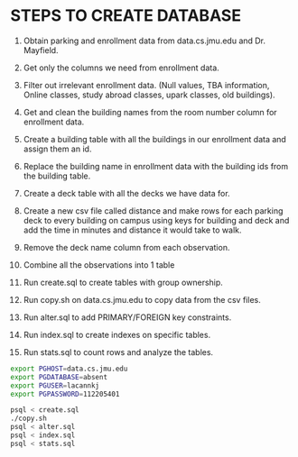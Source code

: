 # STEPS TO CREATE DATABASE

1. Obtain parking and enrollment data from data.cs.jmu.edu and Dr. Mayfield.

2. Get only the columns we need from enrollment data.

3. Filter out irrelevant enrollment data. (Null values, TBA information, Online classes, study abroad classes, upark classes, old buildings).

4. Get and clean the building names from the room number column for enrollment data.

6. Create a building table with all the buildings in our enrollment data and assign them an id.

7. Replace the building name in enrollment data with the building ids from the building table.

8. Create a deck table with all the decks we have data for.

9. Create a new csv file called distance and make rows for each parking deck to every building on campus using keys for building and deck and add the time in minutes and distance it would take to walk.

11. Remove the deck name column from each observation.

12. Combine all the observations into 1 table

13. Run create.sql to create tables with group ownership.

14. Run copy.sh on data.cs.jmu.edu to copy data from the csv files.

15. Run alter.sql to add PRIMARY/FOREIGN key constraints.

16. Run index.sql to create indexes on specific tables.

17. Run stats.sql to count rows and analyze the tables.

```bash
export PGHOST=data.cs.jmu.edu
export PGDATABASE=absent
export PGUSER=lacannkj
export PGPASSWORD=112205401

psql < create.sql
./copy.sh
psql < alter.sql
psql < index.sql
psql < stats.sql
```